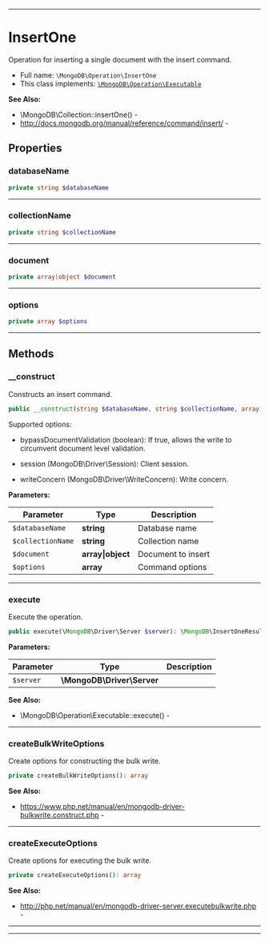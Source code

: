 ***

# InsertOne

Operation for inserting a single document with the insert command.



* Full name: `\MongoDB\Operation\InsertOne`
* This class implements:
[`\MongoDB\Operation\Executable`](./Executable.md)

**See Also:**

* \MongoDB\Collection::insertOne() - 
* http://docs.mongodb.org/manual/reference/command/insert/ - 



## Properties


### databaseName



```php
private string $databaseName
```






***

### collectionName



```php
private string $collectionName
```






***

### document



```php
private array|object $document
```






***

### options



```php
private array $options
```






***

## Methods


### __construct

Constructs an insert command.

```php
public __construct(string $databaseName, string $collectionName, array|object $document, array $options = []): mixed
```

Supported options:

* bypassDocumentValidation (boolean): If true, allows the write to
  circumvent document level validation.

* session (MongoDB\Driver\Session): Client session.

* writeConcern (MongoDB\Driver\WriteConcern): Write concern.






**Parameters:**

| Parameter | Type | Description |
|-----------|------|-------------|
| `$databaseName` | **string** | Database name |
| `$collectionName` | **string** | Collection name |
| `$document` | **array&#124;object** | Document to insert |
| `$options` | **array** | Command options |




***

### execute

Execute the operation.

```php
public execute(\MongoDB\Driver\Server $server): \MongoDB\InsertOneResult
```








**Parameters:**

| Parameter | Type | Description |
|-----------|------|-------------|
| `$server` | **\MongoDB\Driver\Server** |  |



**See Also:**

* \MongoDB\Operation\Executable::execute() - 

***

### createBulkWriteOptions

Create options for constructing the bulk write.

```php
private createBulkWriteOptions(): array
```










**See Also:**

* https://www.php.net/manual/en/mongodb-driver-bulkwrite.construct.php - 

***

### createExecuteOptions

Create options for executing the bulk write.

```php
private createExecuteOptions(): array
```










**See Also:**

* http://php.net/manual/en/mongodb-driver-server.executebulkwrite.php - 

***


***

